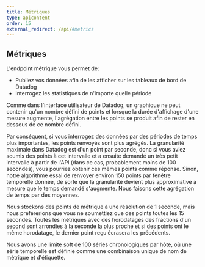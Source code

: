 ```yaml
---
title: Métriques
type: apicontent
order: 15
external_redirect: /api/#metrics
---
```

## Métriques
L'endpoint métrique vous permet de:

* Publiez vos données afin de les afficher sur les tableaux de bord de Datadog
* Interrogez les statistiques de n'importe quelle période

Comme dans l'interface utilisateur de Datadog, un graphique ne peut contenir qu'un nombre défini de points et lorsque la durée d'affichage d'une mesure augmente, l'agrégation entre les points se produit afin de rester en dessous de ce nombre défini.

Par conséquent, si vous interrogez des données par des périodes de temps plus importantes, les points renvoyés sont plus agrégés. La granularité maximale dans Datadog est d'un point par seconde, donc si vous aviez soumis des points à cet intervalle et a ensuite demandé un très petit intervalle à partir de l'API (dans ce cas, probablement moins de 100 secondes), vous pourriez obtenir ces mêmes points comme réponse. Sinon, notre algorithme essai de renvoyer environ 150 points par fenêtre temporelle donnée, de sorte que la granularité devient plus approximative à mesure que le temps demandé s'augmente. Nous faisons cette agrégation de temps par des moyennes.

Nous stockons des points de métrique à une résolution de 1 seconde, mais nous préférerions que vous ne soumettiez que des points toutes les 15 secondes. Toutes les métriques avec des horodatages des fractions d'un second sont arrondies à la seconde la plus proche et si des points ont le même horodatage, le dernier point reçu écrasera les précédents.

Nous avons une limite soft de 100 séries chronologiques par hôte, où une série temporelle est définie comme une combinaison unique de nom de métrique et d'étiquette.

